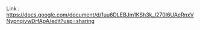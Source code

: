 Link : https://docs.google.com/document/d/1uu6DLEBJm1KSh3k_I270I6UAeRnxVNypnqivwDrfApA/edit?usp=sharing